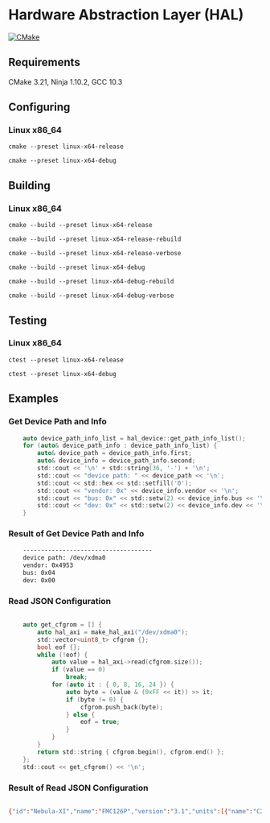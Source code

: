 # Hardware Abstraction Layer (HAL)

[![CMake](https://github.com/Nebula-XI/nebula-xi-hal/actions/workflows/cmake.yml/badge.svg)](https://github.com/Nebula-XI/nebula-xi-hal/actions/workflows/cmake.yml)

## Requirements

CMake 3.21, Ninja 1.10.2, GCC 10.3

## Configuring

### Linux x86_64

`cmake --preset linux-x64-release`

`cmake --preset linux-x64-debug`

## Building

### Linux x86_64


`cmake --build --preset linux-x64-release`

`cmake --build --preset linux-x64-release-rebuild`

`cmake --build --preset linux-x64-release-verbose`

`cmake --build --preset linux-x64-debug`

`cmake --build --preset linux-x64-debug-rebuild`

`cmake --build --preset linux-x64-debug-verbose`

## Testing

### Linux x86_64


`ctest --preset linux-x64-release`

`ctest --preset linux-x64-debug`


## Examples

### Get Device Path and Info

```c
    auto device_path_info_list = hal_device::get_path_info_list();
    for (auto& device_path_info : device_path_info_list) {
        auto& device_path = device_path_info.first;
        auto& device_info = device_path_info.second;
        std::cout << '\n' + std::string(36, '-') + '\n';
        std::cout << "device path: " << device_path << '\n';
        std::cout << std::hex << std::setfill('0');
        std::cout << "vendor: 0x" << device_info.vendor << '\n';
        std::cout << "bus: 0x" << std::setw(2) << device_info.bus << '\n';
        std::cout << "dev: 0x" << std::setw(2) << device_info.dev << '\n';
    }

```
### Result of Get Device Path and Info

```bash
    ------------------------------------
    device path: /dev/xdma0
    vendor: 0x4953
    bus: 0x04
    dev: 0x00

```

### Read JSON Configuration

```c

    auto get_cfgrom = [] {
        auto hal_axi = make_hal_axi("/dev/xdma0");
        std::vector<uint8_t> cfgrom {};
        bool eof {};
        while (!eof) {
            auto value = hal_axi->read(cfgrom.size());
            if (value == 0)
                break;
            for (auto it : { 0, 8, 16, 24 }) {
                auto byte = (value & (0xFF << it)) >> it;
                if (byte != 0) {
                    cfgrom.push_back(byte);
                } else {
                    eof = true;
                }
            }
        }
        return std::string { cfgrom.begin(), cfgrom.end() };
    };
    std::cout << get_cfgrom() << '\n';

```

### Result of Read JSON Configuration

```bash

{"id":"Nebula-XI","name":"FMC126P","version":"3.1","units":[{"name":"C2H Switch","driver":"AXI4-Stream Switch","offset":"0x00010000"},{"name":"H2C Switch","driver":"AXI4-Stream Switch","offset":"0x00020000"},{"name":"PSD Generator","driver":"AXI Traffic Generator","offset":"0x00030000"},{"name":"I2C Root","driver":"AXI IIC","offset":"0x00040000","units":[{"name":"TCA9548A","driver":"TCA9548A","label":"D23","addr":"0x70","freq":"400000","channels":"8","units":[{"name":"FMC","channel":"0"},{"name":"POWER","channel":"1","units":[{"name":"INA219","driver":"INA219","label":"D33","addr":"0x40","freq":"400000","additional":{}},{"name":"LTC2991","driver":"LTC2991","label":"D31","addr":"0x90","freq":"400000","additional":{}}]},{"name":"EXAR","channel":"5","units":[{"name":"XR77128","driver":"XR77128","label":"D32","addr":"0x28","freq":"400000"}]},{"name":"DDR4","channel":"6","units":[{"name":"DDR4 SODIMM","driver":"DDR4 SODIMM","label":"XS1.1","addr":"0x50","freq":"400000"}]},{"name":"SWITCH CLOCK","channel":"7","units":[{"name":"ADN4600","driver":"ADN4600","label":"D13","addr":"0x48","freq":"400000"}]}]}]}]}

```
